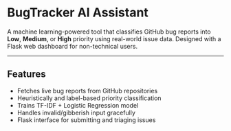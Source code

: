 #  BugTracker AI Assistant

A machine learning-powered tool that classifies GitHub bug reports into **Low**, **Medium**, or **High** priority using real-world issue data. Designed with a Flask web dashboard for non-technical users.

---

##  Features

- Fetches live bug reports from GitHub repositories
- Heuristically and label-based priority classification
- Trains TF-IDF + Logistic Regression model
- Handles invalid/gibberish input gracefully
- Flask interface for submitting and triaging issues

